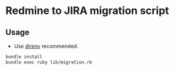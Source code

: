 # Redmine to JIRA migration script

## Usage

- Use [direnv](https://github.com/direnv/direnv) recommended.

```sh
bundle install
bundle exec ruby lib/migration.rb
```
